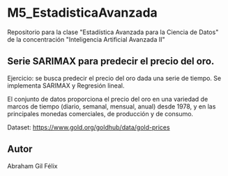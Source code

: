 # M5_EstadisticaAvanzada
Repositorio para la clase "Estadística Avanzada para la Ciencia de Datos" de la concentración "Inteligencia Artificial Avanzada II"


## Serie SARIMAX para predecir el precio del oro.
Ejercicio: se busca predecir el precio del oro dada una serie de tiempo. Se implementa SARIMAX y Regresión lineal.

El conjunto de datos proporciona el precio del oro en una variedad de marcos de tiempo (diario, semanal, mensual, anual) desde 1978, y en las principales monedas comerciales, de producción y de consumo.

Dataset: https://www.gold.org/goldhub/data/gold-prices


## Autor
Abraham Gil Félix
